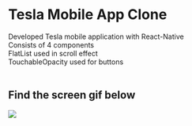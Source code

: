 # Tesla Mobile App Clone

Developed Tesla mobile application with React-Native<br/>
Consists of 4 components<br/>
FlatList used in scroll effect<br/>
TouchableOpacity used for buttons<br/>
<br/>

<h2> Find the screen gif below </h2>

![](/tesla.gif)